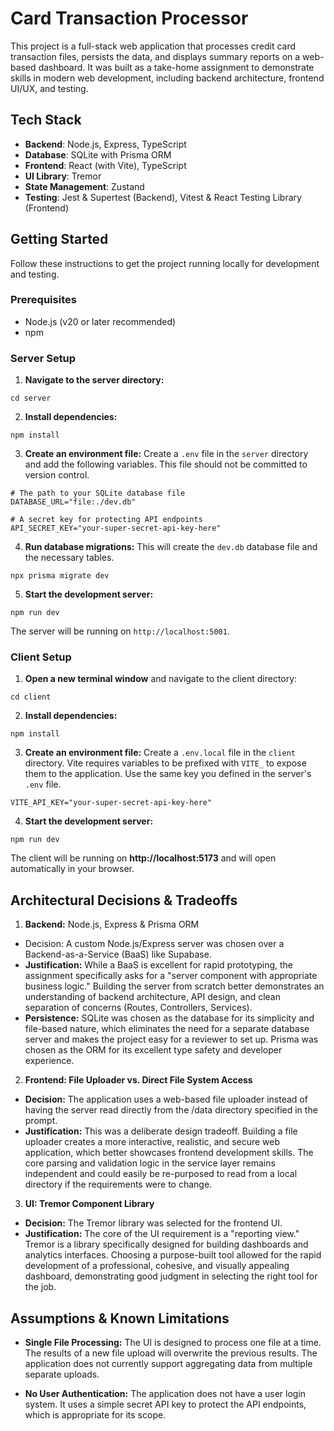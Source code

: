 # Card Transaction Processor 
This project is a full-stack web application that processes credit card transaction files, persists the data, and displays summary reports on a web-based dashboard. It was built as a take-home assignment to demonstrate skills in modern web development, including backend architecture, frontend UI/UX, and testing.

## Tech Stack
- **Backend**: Node.js, Express, TypeScript
- **Database**: SQLite with Prisma ORM
- **Frontend**: React (with Vite), TypeScript
- **UI Library**: Tremor
- **State Management**: Zustand
- **Testing**: Jest & Supertest (Backend), Vitest & React Testing Library (Frontend)

## Getting Started
Follow these instructions to get the project running locally for development and testing.

### Prerequisites
- Node.js (v20 or later recommended)
- npm

### Server Setup
1. **Navigate to the server directory:**

```
cd server
```

2. **Install dependencies:**

```
npm install
```

3. **Create an environment file:** Create a `.env` file in the `server` directory and add the following variables. This file should not be committed to version control.

```
# The path to your SQLite database file
DATABASE_URL="file:./dev.db"

# A secret key for protecting API endpoints
API_SECRET_KEY="your-super-secret-api-key-here"
```

4. **Run database migrations:** This will create the `dev.db` database file and the necessary tables.

```
npx prisma migrate dev
```

5. **Start the development server:**

```
npm run dev
```

The server will be running on `http://localhost:5001`.

### Client Setup
1. **Open a new terminal window** and navigate to the client directory:

```
cd client
```

2. **Install dependencies:**

```
npm install
```

3. **Create an environment file:** Create a `.env.local` file in the `client` directory. Vite requires variables to be prefixed with `VITE_` to expose them to the application. Use the same key you defined in the server's `.env` file.

```
VITE_API_KEY="your-super-secret-api-key-here"
```

4. **Start the development server:**

```
npm run dev
```

The client will be running on **http://localhost:5173** and will open automatically in your browser.

## Architectural Decisions & Tradeoffs

1. **Backend:** Node.js, Express & Prisma ORM
- Decision: A custom Node.js/Express server was chosen over a Backend-as-a-Service (BaaS) like Supabase.
- **Justification:** While a BaaS is excellent for rapid prototyping, the assignment specifically asks for a "server component with appropriate business logic." Building the server from scratch better demonstrates an understanding of backend architecture, API design, and clean separation of concerns (Routes, Controllers, Services).
- **Persistence:** SQLite was chosen as the database for its simplicity and file-based nature, which eliminates the need for a separate database server and makes the project easy for a reviewer to set up. Prisma was chosen as the ORM for its excellent type safety and developer experience.

2. **Frontend: File Uploader vs. Direct File System Access**
- **Decision:** The application uses a web-based file uploader instead of having the server read directly from the /data directory specified in the prompt.
- **Justification:** This was a deliberate design tradeoff. Building a file uploader creates a more interactive, realistic, and secure web application, which better showcases frontend development skills. The core parsing and validation logic in the service layer remains independent and could easily be re-purposed to read from a local directory if the requirements were to change.

3. **UI: Tremor Component Library**
- **Decision:** The Tremor library was selected for the frontend UI.
- **Justification:** The core of the UI requirement is a "reporting view." Tremor is a library specifically designed for building dashboards and analytics interfaces. Choosing a purpose-built tool allowed for the rapid development of a professional, cohesive, and visually appealing dashboard, demonstrating good judgment in selecting the right tool for the job.

## Assumptions & Known Limitations
- **Single File Processing:** The UI is designed to process one file at a time. The results of a new file upload will overwrite the previous results. The application does not currently support aggregating data from multiple separate uploads.

- **No User Authentication:** The application does not have a user login system. It uses a simple secret API key to protect the API endpoints, which is appropriate for its scope.